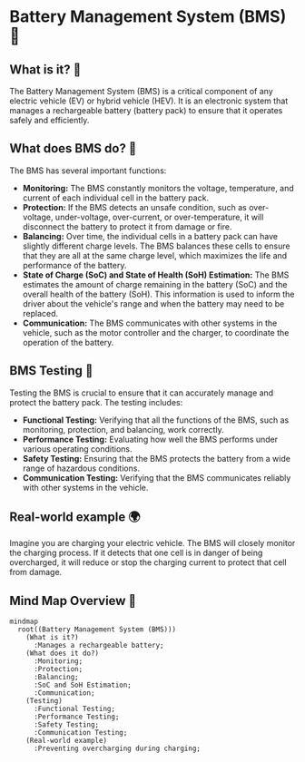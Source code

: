 # Battery Management System (BMS) 🔋

## What is it? 🤔

The Battery Management System (BMS) is a critical component of any electric vehicle (EV) or hybrid vehicle (HEV). It is an electronic system that manages a rechargeable battery (battery pack) to ensure that it operates safely and efficiently.

## What does BMS do? 🧐

The BMS has several important functions:

*   **Monitoring:** The BMS constantly monitors the voltage, temperature, and current of each individual cell in the battery pack.
*   **Protection:** If the BMS detects an unsafe condition, such as over-voltage, under-voltage, over-current, or over-temperature, it will disconnect the battery to protect it from damage or fire.
*   **Balancing:** Over time, the individual cells in a battery pack can have slightly different charge levels. The BMS balances these cells to ensure that they are all at the same charge level, which maximizes the life and performance of the battery.
*   **State of Charge (SoC) and State of Health (SoH) Estimation:** The BMS estimates the amount of charge remaining in the battery (SoC) and the overall health of the battery (SoH). This information is used to inform the driver about the vehicle's range and when the battery may need to be replaced.
*   **Communication:** The BMS communicates with other systems in the vehicle, such as the motor controller and the charger, to coordinate the operation of the battery.

## BMS Testing 🧪

Testing the BMS is crucial to ensure that it can accurately manage and protect the battery pack. The testing includes:

*   **Functional Testing:** Verifying that all the functions of the BMS, such as monitoring, protection, and balancing, work correctly.
*   **Performance Testing:** Evaluating how well the BMS performs under various operating conditions.
*   **Safety Testing:** Ensuring that the BMS protects the battery from a wide range of hazardous conditions.
*   **Communication Testing:** Verifying that the BMS communicates reliably with other systems in the vehicle.

## Real-world example 🌍

Imagine you are charging your electric vehicle. The BMS will closely monitor the charging process. If it detects that one cell is in danger of being overcharged, it will reduce or stop the charging current to protect that cell from damage.

## Mind Map Overview 🧠

```mermaid
mindmap
  root((Battery Management System (BMS)))
    (What is it?)
      :Manages a rechargeable battery;
    (What does it do?)
      :Monitoring;
      :Protection;
      :Balancing;
      :SoC and SoH Estimation;
      :Communication;
    (Testing)
      :Functional Testing;
      :Performance Testing;
      :Safety Testing;
      :Communication Testing;
    (Real-world example)
      :Preventing overcharging during charging;
```
